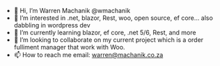 - 👋 Hi, I’m Warren Machanik @wmachanik 
- 👀 I’m interested in .net, blazor, Rest, woo, open source, ef core... also dabbling in wordpress dev
- 🌱 I’m currently learning blazor, ef core, .net 5/6, Rest, and more
- 💞️ I’m looking to collaborate on my current project which is a order fulliment manager that work with Woo.
- 📫 How to reach me email: warren@machanik.co.za

<!---
wmachanik/wmachanik is a ✨ special ✨ repository because its `README.md` (this file) appears on your GitHub profile.
You can click the Preview link to take a look at your changes.
--->
